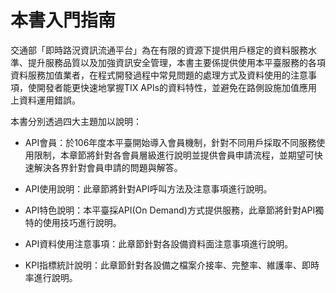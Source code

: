 # 本書入門指南


交通部「即時路況資訊流通平台」為在有限的資源下提供用戶穩定的資料服務水準、提升服務品質以及加強資訊安全管理，本書主要係提供使用本平臺服務的各項資料服務加值業者，在程式開發過程中常見問題的處理方式及資料使用的注意事項，使開發者能更快速地掌握TIX APIs的資料特性，並避免在路側設施加值應用上資料運用錯誤。

本書分別透過四大主題加以說明：

- API會員：於106年度本平臺開始導入會員機制，針對不同用戶採取不同服務使用限制，本章節將針對各會員層級進行說明並提供會員申請流程，並期望可快速解決各界針對會員申請的問題與解答。

- API使用說明：此章節將針對API呼叫方法及注意事項進行說明。

- API特色說明：本平臺採API(On Demand)方式提供服務，此章節將針對API獨特的使用技巧進行說明。

- API資料使用注意事項：此章節針對各設備資料面注意事項進行說明。

- KPI指標統計說明：此章節針對各設備之檔案介接率、完整率、維護率、即時率進行說明。


